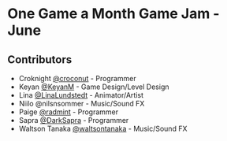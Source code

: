# One Game a Month Game Jam - June

## Contributors
- Croknight [@croconut](https://github.com/croconut) - Programmer
- Keyan [@KeyanM](https://github.com/KeyanM) - Game Design/Level Design
- Lina [@LinaLundstedt](https://github.com/LinaLundstedt) - Animator/Artist
- Niilo @nilsnsommer - Music/Sound FX
- Paige [@radmint](https://github.com/radmint) - Programmer
- Sapra [@DarkSapra](https://github.com/DarkSapra) - Programmer
- Waltson Tanaka [@waltsontanaka](https://soundcloud.com/waltsontanaka/) - Music/Sound FX
